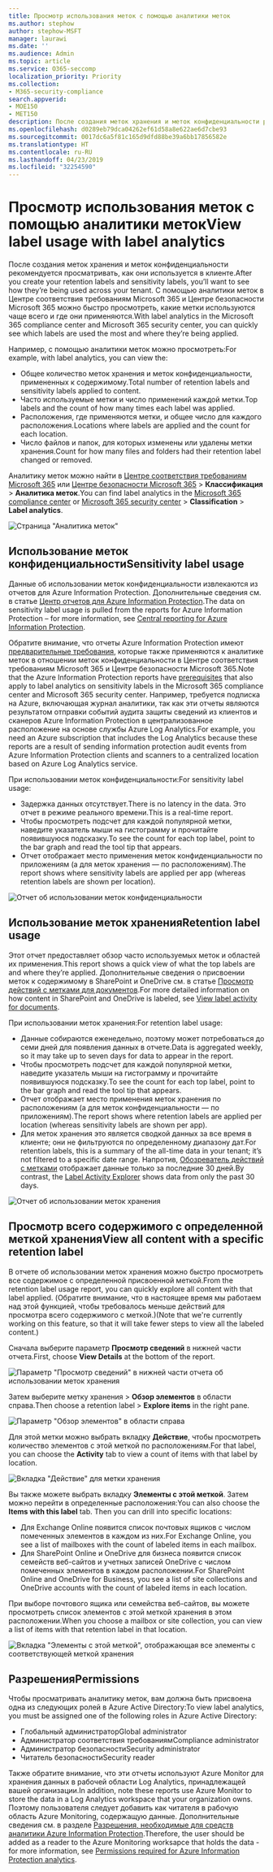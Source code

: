 ```yaml
---
title: Просмотр использования меток с помощью аналитики меток
ms.author: stephow
author: stephow-MSFT
manager: laurawi
ms.date: ''
ms.audience: Admin
ms.topic: article
ms.service: O365-seccomp
localization_priority: Priority
ms.collection:
- M365-security-compliance
search.appverid:
- MOE150
- MET150
description: После создания меток хранения и меток конфиденциальности рекомендуется просматривать, как они используется в клиенте. С помощью аналитики меток в Центре соответствия требованиям Microsoft 365 и Центре безопасности Microsoft 365 можно быстро просмотреть, какие метки используются чаще всего и где они применяются.
ms.openlocfilehash: d0289eb79dca04262ef61d58a8e622ae6d7cbe93
ms.sourcegitcommit: 0017dc6a5f81c165d9dfd88be39a6bb17856582e
ms.translationtype: HT
ms.contentlocale: ru-RU
ms.lasthandoff: 04/23/2019
ms.locfileid: "32254590"
---
```

# <a name="view-label-usage-with-label-analytics"></a><span data-ttu-id="8fc33-104">Просмотр использования меток с помощью аналитики меток</span><span class="sxs-lookup"><span data-stu-id="8fc33-104">View label usage with label analytics</span></span>

<span data-ttu-id="8fc33-105">После создания меток хранения и меток конфиденциальности рекомендуется просматривать, как они используется в клиенте.</span><span class="sxs-lookup"><span data-stu-id="8fc33-105">After you create your retention labels and sensitivity labels, you’ll want to see how they’re being used across your tenant.</span></span> <span data-ttu-id="8fc33-106">С помощью аналитики меток в Центре соответствия требованиям Microsoft 365 и Центре безопасности Microsoft 365 можно быстро просмотреть, какие метки используются чаще всего и где они применяются.</span><span class="sxs-lookup"><span data-stu-id="8fc33-106">With label analytics in the Microsoft 365 compliance center and Microsoft 365 security center, you can quickly see which labels are used the most and where they’re being applied.</span></span>

<span data-ttu-id="8fc33-107">Например, с помощью аналитики меток можно просмотреть:</span><span class="sxs-lookup"><span data-stu-id="8fc33-107">For example, with label analytics, you can view the:</span></span>

- <span data-ttu-id="8fc33-108">Общее количество меток хранения и меток конфиденциальности, примененных к содержимому.</span><span class="sxs-lookup"><span data-stu-id="8fc33-108">Total number of retention labels and sensitivity labels applied to content.</span></span>
- <span data-ttu-id="8fc33-109">Часто используемые метки и число применений каждой метки.</span><span class="sxs-lookup"><span data-stu-id="8fc33-109">Top labels and the count of how many times each label was applied.</span></span>
- <span data-ttu-id="8fc33-110">Расположения, где применяются метки, и общее число для каждого расположения.</span><span class="sxs-lookup"><span data-stu-id="8fc33-110">Locations where labels are applied and the count for each location.</span></span>
- <span data-ttu-id="8fc33-111">Число файлов и папок, для которых изменены или удалены метки хранения.</span><span class="sxs-lookup"><span data-stu-id="8fc33-111">Count for how many files and folders had their retention label changed or removed.</span></span>

<span data-ttu-id="8fc33-112">Аналитику меток можно найти в [Центре соответствия требованиям Microsoft 365](https://compliance.microsoft.com/labelanalytics) или [Центре безопасности Microsoft 365](https://security.microsoft.com/labelanalytics) > **Классификация** > **Аналитика меток**.</span><span class="sxs-lookup"><span data-stu-id="8fc33-112">You can find label analytics in the [Microsoft 365 compliance center](https://compliance.microsoft.com/labelanalytics) or [Microsoft 365 security center](https://security.microsoft.com/labelanalytics) > **Classification** > **Label analytics**.</span></span>

![Страница "Аналитика меток"](media/label-analytics-page.png)

## <a name="sensitivity-label-usage"></a><span data-ttu-id="8fc33-114">Использование меток конфиденциальности</span><span class="sxs-lookup"><span data-stu-id="8fc33-114">Sensitivity label usage</span></span>

<span data-ttu-id="8fc33-115">Данные об использовании меток конфиденциальности извлекаются из отчетов для Azure Information Protection. Дополнительные сведения см. в статье [Центр отчетов для Azure Information Protection](https://docs.microsoft.com/ru-RU/azure/information-protection/reports-aip).</span><span class="sxs-lookup"><span data-stu-id="8fc33-115">The data on sensitivity label usage is pulled from the reports for Azure Information Protection – for more information, see [Central reporting for Azure Information Protection](https://docs.microsoft.com/ru-RU/azure/information-protection/reports-aip).</span></span>

<span data-ttu-id="8fc33-116">Обратите внимание, что отчеты Azure Information Protection имеют [предварительные требования](https://docs.microsoft.com/ru-RU/azure/information-protection/reports-aip#prerequisites-for-azure-information-protection-analytics), которые также применяются к аналитике меток в отношении меток конфиденциальности в Центре соответствия требованиям Microsoft 365 и Центре безопасности Microsoft 365.</span><span class="sxs-lookup"><span data-stu-id="8fc33-116">Note that the Azure Information Protection reports have [prerequisites](https://docs.microsoft.com/ru-RU/azure/information-protection/reports-aip#prerequisites-for-azure-information-protection-analytics) that also apply to label analytics on sensitivity labels in the Microsoft 365 compliance center and Microsoft 365 security center.</span></span> <span data-ttu-id="8fc33-117">Например, требуется подписка на Azure, включающая журнал аналитики, так как эти отчеты являются результатом отправки событий аудита защиты сведений из клиентов и сканеров Azure Information Protection в централизованное расположение на основе службы Azure Log Analytics.</span><span class="sxs-lookup"><span data-stu-id="8fc33-117">For example, you need an Azure subscription that includes the Log Analytics because these reports are a result of sending information protection audit events from Azure Information Protection clients and scanners to a centralized location based on Azure Log Analytics service.</span></span>

<span data-ttu-id="8fc33-118">При использовании меток конфиденциальности:</span><span class="sxs-lookup"><span data-stu-id="8fc33-118">For sensitivity label usage:</span></span>

- <span data-ttu-id="8fc33-119">Задержка данных отсутствует.</span><span class="sxs-lookup"><span data-stu-id="8fc33-119">There is no latency in the data.</span></span> <span data-ttu-id="8fc33-120">Это отчет в режиме реального времени.</span><span class="sxs-lookup"><span data-stu-id="8fc33-120">This is a real-time report.</span></span>
- <span data-ttu-id="8fc33-121">Чтобы просмотреть подсчет для каждой популярной метки, наведите указатель мыши на гистограмму и прочитайте появившуюся подсказку.</span><span class="sxs-lookup"><span data-stu-id="8fc33-121">To see the count for each top label, point to the bar graph and read the tool tip that appears.</span></span>
- <span data-ttu-id="8fc33-122">Отчет отображает место применения меток конфиденциальности по приложениям (а для меток хранения — по расположениям).</span><span class="sxs-lookup"><span data-stu-id="8fc33-122">The report shows where sensitivity labels are applied per app (whereas retention labels are shown per location).</span></span>

![Отчет об использовании меток конфиденциальности](media/sensitivity-label-usage-report.png)

## <a name="retention-label-usage"></a><span data-ttu-id="8fc33-124">Использование меток хранения</span><span class="sxs-lookup"><span data-stu-id="8fc33-124">Retention label usage</span></span>

<span data-ttu-id="8fc33-125">Этот отчет предоставляет обзор часто используемых меток и областей их применения.</span><span class="sxs-lookup"><span data-stu-id="8fc33-125">This report shows a quick view of what the top labels are and where they’re applied.</span></span> <span data-ttu-id="8fc33-126">Дополнительные сведения о присвоении меток к содержимому в SharePoint и OneDrive см. в статье [Просмотр действий с метками для документов](view-label-activity-for-documents.md).</span><span class="sxs-lookup"><span data-stu-id="8fc33-126">For more detailed information on how content in SharePoint and OneDrive is labeled, see [View label activity for documents](view-label-activity-for-documents.md).</span></span>

<span data-ttu-id="8fc33-127">При использовании меток хранения:</span><span class="sxs-lookup"><span data-stu-id="8fc33-127">For retention label usage:</span></span>

- <span data-ttu-id="8fc33-128">Данные собираются еженедельно, поэтому может потребоваться до семи дней для появления данных в отчете.</span><span class="sxs-lookup"><span data-stu-id="8fc33-128">Data is aggregated weekly, so it may take up to seven days for data to appear in the report.</span></span>
- <span data-ttu-id="8fc33-129">Чтобы просмотреть подсчет для каждой популярной метки, наведите указатель мыши на гистограмму и прочитайте появившуюся подсказку.</span><span class="sxs-lookup"><span data-stu-id="8fc33-129">To see the count for each top label, point to the bar graph and read the tool tip that appears.</span></span>
- <span data-ttu-id="8fc33-130">Отчет отображает место применения меток хранения по расположениям (а для меток конфиденциальности — по приложениям).</span><span class="sxs-lookup"><span data-stu-id="8fc33-130">The report shows where retention labels are applied per location (whereas sensitivity labels are shown per app).</span></span>
- <span data-ttu-id="8fc33-131">Для меток хранения это является сводкой данных за все время в клиенте; они не фильтруются по определенному диапазону дат.</span><span class="sxs-lookup"><span data-stu-id="8fc33-131">For retention labels, this is a summary of the all-time data in your tenant; it’s not filtered to a specific date range.</span></span> <span data-ttu-id="8fc33-132">Напротив, [Обозреватель действий с метками](view-label-activity-for-documents.md) отображает данные только за последние 30 дней.</span><span class="sxs-lookup"><span data-stu-id="8fc33-132">By contrast, the [Label Activity Explorer](view-label-activity-for-documents.md) shows data from only the past 30 days.</span></span>

![Отчет об использовании меток хранения](media/retention-label-usage-report.png)

## <a name="view-all-content-with-a-specific-retention-label"></a><span data-ttu-id="8fc33-134">Просмотр всего содержимого с определенной меткой хранения</span><span class="sxs-lookup"><span data-stu-id="8fc33-134">View all content with a specific retention label</span></span>

<span data-ttu-id="8fc33-135">В отчете об использовании меток хранения можно быстро просмотреть все содержимое с определенной присвоенной меткой.</span><span class="sxs-lookup"><span data-stu-id="8fc33-135">From the retention label usage report, you can quickly explore all content with that label applied.</span></span> <span data-ttu-id="8fc33-136">(Обратите внимание, что в настоящее время мы работаем над этой функцией, чтобы требовалось меньше действий для просмотра всего содержимого с меткой.)</span><span class="sxs-lookup"><span data-stu-id="8fc33-136">(Note that we're currently working on this feature, so that it will take fewer steps to view all the labeled content.)</span></span>

<span data-ttu-id="8fc33-137">Сначала выберите параметр **Просмотр сведений** в нижней части отчета.</span><span class="sxs-lookup"><span data-stu-id="8fc33-137">First, choose **View Details** at the bottom of the report.</span></span>

![Параметр "Просмотр сведений" в нижней части отчета об использовании меток хранения](media/retention-label-usage-view-details.png)

<span data-ttu-id="8fc33-139">Затем выберите метку хранения > **Обзор элементов** в области справа.</span><span class="sxs-lookup"><span data-stu-id="8fc33-139">Then choose a retention label > **Explore items** in the right pane.</span></span>

![Параметр "Обзор элементов" в области справа](media/retention-label-usage-explore-items.png)

<span data-ttu-id="8fc33-141">Для этой метки можно выбрать вкладку **Действие**, чтобы просмотреть количество элементов с этой меткой по расположениям.</span><span class="sxs-lookup"><span data-stu-id="8fc33-141">For that label, you can choose the **Activity** tab to view a count of items with that label by location.</span></span>

![Вкладка "Действие" для метки хранения](media/retention-label-usage-activity-tab.png)

<span data-ttu-id="8fc33-143">Вы также можете выбрать вкладку **Элементы с этой меткой**. Затем можно перейти в определенные расположения:</span><span class="sxs-lookup"><span data-stu-id="8fc33-143">You can also choose the **Items with this label** tab. Then you can drill into specific locations:</span></span>

- <span data-ttu-id="8fc33-144">Для Exchange Online появится список почтовых ящиков с числом помеченных элементов в каждом из них.</span><span class="sxs-lookup"><span data-stu-id="8fc33-144">For Exchange Online, you see a list of mailboxes with the count of labeled items in each mailbox.</span></span>
- <span data-ttu-id="8fc33-145">Для SharePoint Online и OneDrive для бизнеса появится список семейств веб-сайтов и учетных записей OneDrive с числом помеченных элементов в каждом расположении.</span><span class="sxs-lookup"><span data-stu-id="8fc33-145">For SharePoint Online and OneDrive for Business, you see a list of site collections and OneDrive accounts with the count of labeled items in each location.</span></span>

<span data-ttu-id="8fc33-146">При выборе почтового ящика или семейства веб-сайтов, вы можете просмотреть список элементов с этой меткой хранения в этом расположении.</span><span class="sxs-lookup"><span data-stu-id="8fc33-146">When you choose a mailbox or site collection, you can view a list of items with that retention label in that location.</span></span>

![Вкладка "Элементы с этой меткой", отображающая все элементы с соответствующей меткой хранения](media/retention-label-usage-content-explorer.png)

## <a name="permissions"></a><span data-ttu-id="8fc33-148">Разрешения</span><span class="sxs-lookup"><span data-stu-id="8fc33-148">Permissions</span></span>

<span data-ttu-id="8fc33-149">Чтобы просматривать аналитику меток, вам должна быть присвоена одна из следующих ролей в Azure Active Directory:</span><span class="sxs-lookup"><span data-stu-id="8fc33-149">To view label analytics, you must be assigned one of the following roles in Azure Active Directory:</span></span>

- <span data-ttu-id="8fc33-150">Глобальный администратор</span><span class="sxs-lookup"><span data-stu-id="8fc33-150">Global administrator</span></span>
- <span data-ttu-id="8fc33-151">Администратор соответствия требованиям</span><span class="sxs-lookup"><span data-stu-id="8fc33-151">Compliance administrator</span></span>
- <span data-ttu-id="8fc33-152">Администратор безопасности</span><span class="sxs-lookup"><span data-stu-id="8fc33-152">Security administrator</span></span>
- <span data-ttu-id="8fc33-153">Читатель безопасности</span><span class="sxs-lookup"><span data-stu-id="8fc33-153">Security reader</span></span>

<span data-ttu-id="8fc33-154">Также обратите внимание, что эти отчеты используют Azure Monitor для хранения данных в рабочей области Log Analytics, принадлежащей вашей организации.</span><span class="sxs-lookup"><span data-stu-id="8fc33-154">In addition, note these reports use Azure Monitor to store the data in a Log Analytics workspace that your organization owns.</span></span> <span data-ttu-id="8fc33-155">Поэтому пользователя следует добавить как читателя в рабочую область Azure Monitoring, содержащую данные. Дополнительные сведения см. в разделе [Разрешения, необходимые для средств аналитики Azure Information Protection](https://docs.microsoft.com/ru-RU/azure/information-protection/reports-aip#permissions-required-for-azure-information-protection-analytics).</span><span class="sxs-lookup"><span data-stu-id="8fc33-155">Therefore, the user should be added as a reader to the Azure Monitoring worksapce that holds the data - for more information, see [Permissions required for Azure Information Protection analytics](https://docs.microsoft.com/ru-RU/azure/information-protection/reports-aip#permissions-required-for-azure-information-protection-analytics).</span></span>

